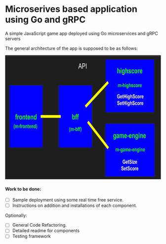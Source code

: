 # Microserives based application using Go and gRPC

A simple JavaScript game app deployed using Go microservices and gRPC servers 

The general architecture of the app is supposed to be as follows:

<p align="center" width="100%">
<img src="https://github.com/kc611/microservices-app/blob/main/Overview.png" width="700" height="400"/>
</p>

#### Work to be done:
- [ ] Sample deployment using some real time free service.
- [ ] Instructions on addition and installations of each component.

Optionally:
- [ ] General Code Refactoring.
- [ ] Detailed readme for components
- [ ] Testing framework
